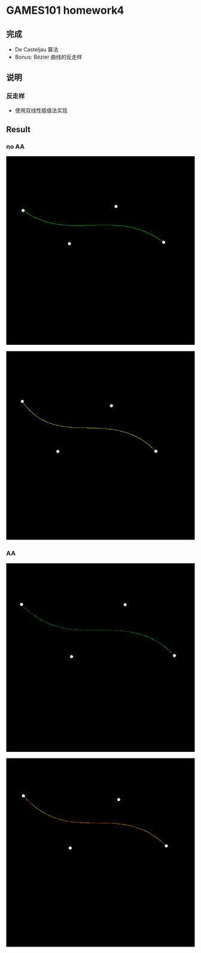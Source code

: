 # GAMES101 homework4

## 完成
- De Casteljau 算法
- Bonus:  Bézier 曲线的反走样

## 说明

### 反走样
- 使用双线性插值法实现
## Result

### no AA
![noAA](./images/noAA.png)

![noAABlend](./images/noAA_Blend.png)

### AA
![AA](./images/AA.png)

![AABlend](./images/AA_Blend.png)

